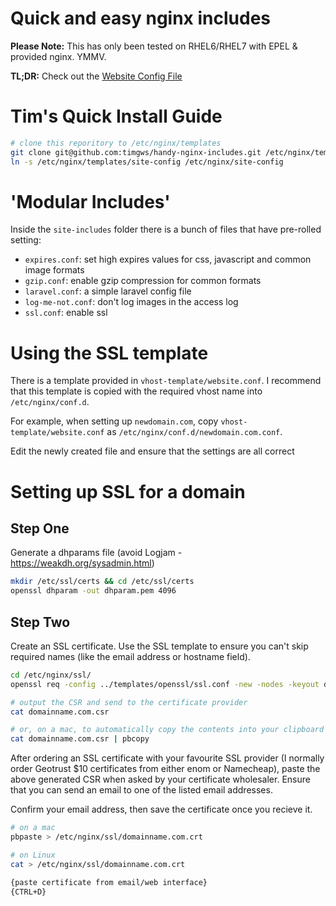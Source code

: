 # Quick and easy nginx includes

**Please Note:** This has only been tested on RHEL6/RHEL7 with EPEL & provided nginx. YMMV.

**TL;DR:** Check out the [Website Config File](https://github.com/timgws/handy-nginx-includes/blob/master/vhost-template/website.conf)

# Tim's Quick Install Guide

```sh
# clone this reporitory to /etc/nginx/templates
git clone git@github.com:timgws/handy-nginx-includes.git /etc/nginx/templates
ln -s /etc/nginx/templates/site-config /etc/nginx/site-config
```

# 'Modular Includes'

Inside the `site-includes` folder there is a bunch of files that have pre-rolled setting:

* `expires.conf`: set high expires values for css, javascript and common image formats
* `gzip.conf`: enable gzip compression for common formats
* `laravel.conf`: a simple laravel config file
* `log-me-not.conf`: don't log images in the access log
* `ssl.conf`: enable ssl

# Using the SSL template

There is a template provided in `vhost-template/website.conf`. I recommend that this template is copied with the required vhost name into `/etc/nginx/conf.d`.

For example, when setting up `newdomain.com`, copy `vhost-template/website.conf` as `/etc/nginx/conf.d/newdomain.com.conf`.

Edit the newly created file and ensure that the settings are all correct

# Setting up SSL for a domain
## Step One
Generate a dhparams file (avoid Logjam - https://weakdh.org/sysadmin.html)
```sh
mkdir /etc/ssl/certs && cd /etc/ssl/certs
openssl dhparam -out dhparam.pem 4096
```

## Step Two
Create an SSL certificate. Use the SSL template to ensure you can't skip required names (like the email address or hostname field).

```sh
cd /etc/nginx/ssl/
openssl req -config ../templates/openssl/ssl.conf -new -nodes -keyout domainname.com.key -out domainname.com.csr

# output the CSR and send to the certificate provider
cat domainname.com.csr

# or, on a mac, to automatically copy the contents into your clipboard
cat domainname.com.csr | pbcopy
```

After ordering an SSL certificate with your favourite SSL provider (I normally order Geotrust $10 certificates from either enom or Namecheap), paste the above generated CSR when asked by your certificate wholesaler. Ensure that you can send an email to one of the listed email addresses.

Confirm your email address, then save the certificate once you recieve it.

```sh
# on a mac
pbpaste > /etc/nginx/ssl/domainname.com.crt

# on Linux
cat > /etc/nginx/ssl/domainname.com.crt

{paste certificate from email/web interface}
{CTRL+D}
```

